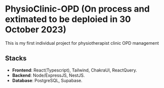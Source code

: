 # PhysioClinic-OPD (On process and extimated to be deploied in 30 October 2023)
This is my first individual project for physiotherapist clinic OPD management 

## Stacks
- **Frontend**: React(Typescript), Tailwind, ChakraUI, ReactQuery.
- **Backend**: Node/ExpressJS, NestJS.
- **Database**: PostgreSQL, Supabase.
